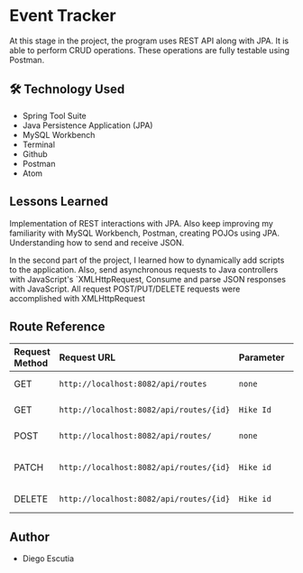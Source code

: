 # Event Tracker 

At this stage in the project, the program uses REST API along with JPA. It is able to perform CRUD operations. These operations are fully testable using Postman. 

 



## 🛠 Technology Used

- Spring Tool Suite
- Java Persistence Application (JPA)
- MySQL Workbench
- Terminal 
- Github
- Postman
- Atom



## Lessons Learned


Implementation of REST interactions with JPA. Also keep improving my familiarity with MySQL Workbench, Postman, creating POJOs using JPA. Understanding how to send and receive JSON.

In the second part of the project, I learned how to dynamically add scripts to the application. 
Also, send asynchronous requests to Java controllers with JavaScript's `XMLHttpRequest, Consume and parse JSON responses with JavaScript. All request POST/PUT/DELETE requests were accomplished with XMLHttpRequest



## Route Reference



|Request Method| Request URL | Parameter     | Description                |
| :------------| :--------   | :-------      | :------------------------- |
|GET| `http://localhost:8082/api/routes` | `none` | List of all Hikes |
|GET|`http://localhost:8082/api/routes/{id}`| `Hike Id`| Finds a hike by Id|
|POST|`http://localhost:8082/api/routes/`|`none`| Creates a new Hike|
|PATCH|`http://localhost:8082/api/routes/{id}`|`Hike id`| Updates an existing Hike|
|DELETE|`http://localhost:8082/api/routes/{id}`|`Hike id`| Deletes a Hike

## Author

- Diego Escutia



